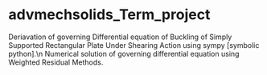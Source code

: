 # advmechsolids_Term_project
Deriavation of governing Differential equation of Buckling of Simply Supported Rectangular Plate Under Shearing Action using sympy [symbolic python].\n
Numerical solution of governing differential equation  using Weighted Residual Methods.
